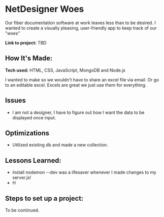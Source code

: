 # NetDesigner Woes 
Our fiber documentation software at work leaves less than to be desired. I wanted to create a visually pleasing, user-friendly app to keep track of our "woes" 

**Link to project:** TBD



## How It's Made:

**Tech used:** HTML, CSS, JavaScript, MongoDB and Node.js

I wanted to make so we wouldn't have to share an excel file via email. Or go to an editable excel. Excels are great we just use them for everything. 


## Issues 
- I am not a designer, I have to figure out how I want the data to be displayed once input.  

## Optimizations

- Utilized existing db and made a new collection. 

## Lessons Learned:

- Install nodemon --dev was a lifesaver whenever I made changes to my server.js! 
- H

## Steps to set up a project: 
To be continued. 




